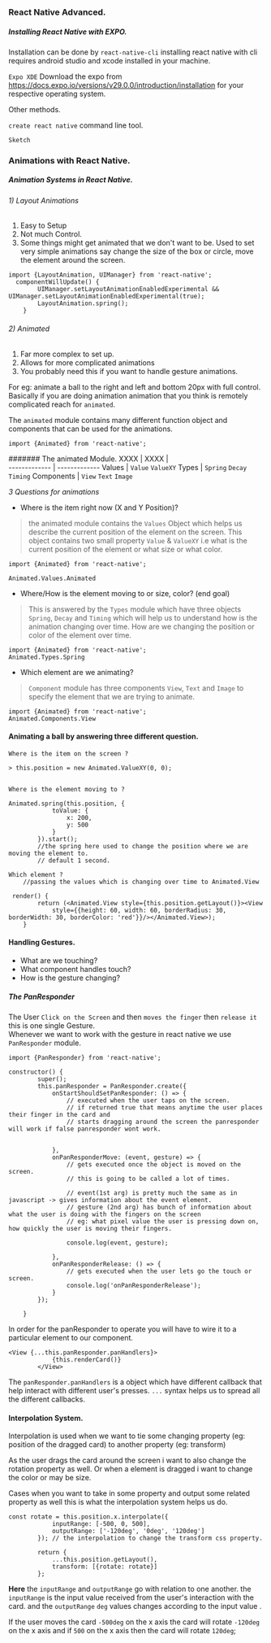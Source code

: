 ### React Native Advanced.



##### Installing React Native with EXPO.
Installation can be done by `react-native-cli` installing react native with cli
requires android studio and xcode installed in your machine.

`Expo XDE` Download the expo from https://docs.expo.io/versions/v29.0.0/introduction/installation for your 
respective operating system.

Other methods.

`create react native` command line tool.

`Sketch` 



### Animations with React Native.
##### Animation Systems in React Native.
###### 1) Layout Animations
1) Easy to Setup
2) Not much Control.
3) Some things might get animated that we don't want to be.
Used to set very simple animations say change the size of the box or circle, move the element around the screen.
```
import {LayoutAnimation, UIManager} from 'react-native';
  componentWillUpdate() {
        UIManager.setLayoutAnimationEnabledExperimental && UIManager.setLayoutAnimationEnabledExperimental(true);
        LayoutAnimation.spring();
    }

```

###### 2) Animated
1) Far more complex to set up.
2) Allows for more complicated animations
3) You probably need this if you want to handle gesture animations.


For eg: animate a ball to the right and left and bottom 20px with full control. Basically if you are doing
animation animation that you think is remotely complicated reach for `animated`.


The `animated` module contains many different function object and components that can be used for the animations.
```
import {Animated} from 'react-native';
```

####### The animated Module.
XXXX  | XXXX    |   
------------- | -------------
Values  | `Value` `ValueXY`
Types  | `Spring` `Decay` `Timing`
Components  | `View` `Text` `Image`



*3 Questions for animations*
* Where is the item right now (X and Y Position)?
> the animated module contains the `Values` Object which helps us describe the current position of the element on the screen. This object contains two small property `Value` & `ValueXY` i.e what is the current position of the element or what size or what color. 
```
import {Animated} from 'react-native';

Animated.Values.Animated
```

* Where/How is the element moving to or size, color? (end goal)
> This is answered by the `Types` module which have three objects `Spring`, `Decay` and `Timing` which will help us to understand how is the animation changing over time. How are we changing the position or color of the element over time.
```
import {Animated} from 'react-native';
Animated.Types.Spring

```
* Which element are we animating?
> `Component` module has three components `View`, `Text` and `Image` to specify the element that we are trying to animate.
```
import {Animated} from 'react-native';
Animated.Components.View
```


#### Animating a ball by answering three different question.
```
Where is the item on the screen ?

> this.position = new Animated.ValueXY(0, 0);
        
```

```
Where is the element moving to ?

Animated.spring(this.position, {
            toValue: {
                x: 200,
                y: 500
            }
        }).start();
        //the spring here used to change the position where we are moving the element to.
        // default 1 second.
```

```
Which element ?
    //passing the values which is changing over time to Animated.View

 render() {
        return (<Animated.View style={this.position.getLayout()}><View
            style={{height: 60, width: 60, borderRadius: 30, borderWidth: 30, borderColor: 'red'}}/></Animated.View>);
    }

```


#### Handling Gestures.
* What are we touching?
* What component handles touch?
* How is the gesture changing?


##### The PanResponder
The User `Click on the Screen` and then `moves the finger` then `release it` this is one single Gesture.  
Whenever we want to work with the gesture in react native we use `PanResponder` module.
```
import {PanResponder} from 'react-native';
```
```
constructor() {
        super();
        this.panResponder = PanResponder.create({
            onStartShouldSetPanResponder: () => {
                // executed when the user taps on the screen.
                // if returned true that means anytime the user places their finger in the card and
                // starts dragging around the screen the panresponder will work if false panresponder wont work.
                

            },
            onPanResponderMove: (event, gesture) => {
                // gets executed once the object is moved on the screen.
                // this is going to be called a lot of times.

                // event(1st arg) is pretty much the same as in javascript -> gives information about the event element.
                // gesture (2nd arg) has bunch of information about what the user is doing with the fingers on the screen
                // eg: what pixel value the user is pressing down on, how quickly the user is moving their fingers.

                console.log(event, gesture);

            },
            onPanResponderRelease: () => {
                // gets executed when the user lets go the touch or screen.
                console.log('onPanResponderRelease');
            }
        });

    }
```

In order for the panResponder to operate you will have to wire it to a particular element to our component.
```
<View {...this.panResponder.panHandlers}>
            {this.renderCard()}
        </View>
```
The ```panResponder.panHandlers``` is a object which have different callback that help interact with different user's presses.
```...``` syntax helps us to spread all the different callbacks. 


#### Interpolation System.
Interpolation is used when we want to tie some changing property (eg: position of the dragged card) to another property (eg: transform)


As the user drags the card around the screen i want to also change the rotation property as well.
Or when a element is dragged i want to change the color or may be size.  


Cases when you want to take in some property and output some related property as well this is what the interpolation system helps us do.

```
const rotate = this.position.x.interpolate({
            inputRange: [-500, 0, 500],
            outputRange: ['-120deg', '0deg', '120deg']
        }); // the interpolation to change the transform css property.

        return {
            ...this.position.getLayout(),
            transform: [{rotate: rotate}]
        };

```

**Here** the `inputRange` and `outputRange` go with relation to one another.
the `inputRange` is the input value received from the user's interaction with the card. 
and the `outputRange` `deg` values changes according to the input value .


If the user moves the card `-500deg` on the x axis the card will rotate `-120deg` on the x axis and if `500` on the x axis
then the card will rotate `120deg`;
